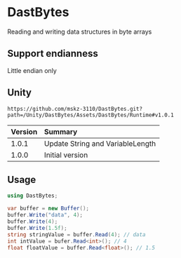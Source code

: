 # DastBytes
Reading and writing data structures in byte arrays

## Support endianness
Little endian only

## Unity
`https://github.com/mskz-3110/DastBytes.git?path=/Unity/DastBytes/Assets/DastBytes/Runtime#v1.0.1`

|Version|Summary|
|:--|:--|
|1.0.1|Update String and VariableLength|
|1.0.0|Initial version|

## Usage
```cs
using DastBytes;

var buffer = new Buffer();
buffer.Write("data", 4);
buffer.Write(4);
buffer.Write(1.5f);
string stringValue = buffer.Read(4); // data
int intValue = bufer.Read<int>(); // 4
float floatValue = buffer.Read<float>(); // 1.5
```
